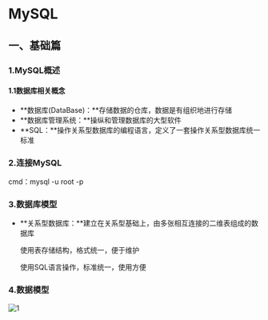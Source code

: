 # MySQL

## 一、基础篇

### 1.MySQL概述

#### 1.1数据库相关概念

- **数据库(DataBase)：**存储数据的仓库，数据是有组织地进行存储
- **数据库管理系统：**操纵和管理数据库的大型软件
- **SQL：**操作关系型数据库的编程语言，定义了一套操作关系型数据库统一标准

### 2.连接MySQL

cmd：mysql -u root -p

### 3.数据库模型

- **关系型数据库：**建立在关系型基础上，由多张相互连接的二维表组成的数据库

  使用表存储结构，格式统一，便于维护

  使用SQL语言操作，标准统一，使用方便

### 4.数据模型

![1](C:\Users\86135\OneDrive\文档\数据库\MySQL-img\1.png)
